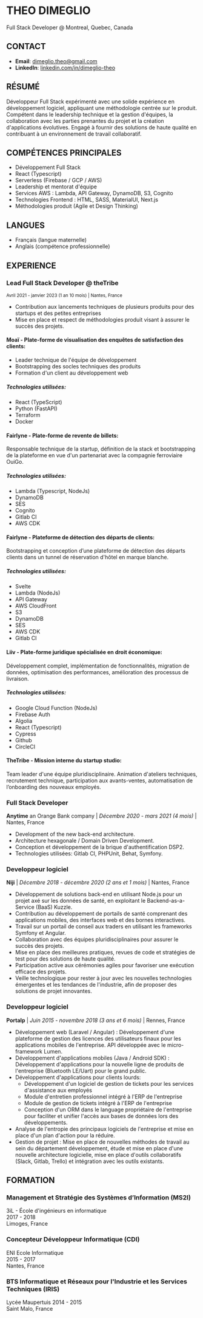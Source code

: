 # THEO DIMEGLIO

Full Stack Developer @ Montreal, Quebec, Canada

## CONTACT

- **Email**: 	dimeglio.theo@gmail.com
- **LinkedIn**: [linkedin.com/in/dimeglio-theo](linkedin.com/in/dimeglio-theo)

## RÉSUMÉ

Développeur Full Stack expérimenté avec une solide expérience en développement logiciel, appliquant une méthodologie centrée sur le produit. Compétent dans le leadership technique et la gestion d'équipes, la collaboration avec les parties prenantes du projet et la création d'applications évolutives. Engagé à fournir des solutions de haute qualité en contribuant à un environnement de travail collaboratif.

## COMPÉTENCES PRINCIPALES

- Développement Full Stack
- React (Typescript)
- Serverless (Firebase / GCP / AWS)
- Leadership et mentorat d'équipe
- Services AWS : Lambda, API Gateway, DynamoDB, S3, Cognito
- Technologies Frontend : HTML, SASS, MaterialUI, Next.js
- Méthodologies produit (Agile et Design Thinking)

## LANGUES

- Français (langue maternelle)
- Anglais (compétence professionnelle)

## EXPERIENCE

### Lead Full Stack Developer @ theTribe 
<sub>Avril 2021 - janvier 2023 (1 an 10 mois) | Nantes, France</sub>

- Contribution aux lancements techniques de plusieurs produits pour des startups et des petites entreprises
- Mise en place et respect de méthodologies produit visant à assurer le succès des projets.

#### Moaï - Plate-forme de visualisation des enquêtes de satisfaction des clients:

- Leader technique de l'équipe de développement
- Bootstrapping des socles techniques des produits
- Formation d'un client au développement web  

##### Technologies utilisées: 
- React (TypeScript)
- Python (FastAPI)
- Terraform
- Docker

#### Fairlyne - Plate-forme de revente de billets: 

Responsable technique de la startup, définition de la stack et bootstrapping de la plateforme en vue d'un partenariat avec la compagnie ferroviaire OuiGo.  

##### Technologies utilisées:
- Lambda (Typescript, NodeJs)
- DynamoDB
- SES
- Cognito
- Gitlab CI
- AWS CDK

#### Fairlyne - Plateforme de détection des départs de clients:

Bootstrapping et conception d’une plateforme de détection des départs clients dans un tunnel de réservation d'hôtel en marque blanche.  

##### Technologies utilisées:
- Svelte
- Lambda (NodeJs)
- API Gateway
- AWS CloudFront
- S3
- DynamoDB
- SES
- AWS CDK
- Gitlab CI

#### Liiv - Plate-forme juridique spécialisée en droit économique:

Développement complet, implémentation de fonctionnalités, migration de données, optimisation des performances, amélioration des processus de livraison.

##### Technologies utilisées:
- Google Cloud Function (NodeJs)
- Firebase Auth
- Algolia
- React (Typescript)
- Cypress
- Github
- CircleCI

#### TheTribe - Mission interne du startup studio:

Team leader d'une équipe pluridisciplinaire. Animation d'ateliers techniques, recrutement technique, participation aux avants-ventes, automatisation de l’onboarding des nouveaux employés.

### Full Stack Developer

**Anytime** an Orange Bank company | *Décembre 2020 - mars 2021 (4 mois)* | Nantes, France

- Development of the new back-end architecture.
- Architecture hexagonale / Domain Driven Development.
- Conception et développement de la brique d'authentification DSP2.
- Technologies utilisées: Gitlab CI, PHPUnit, Behat, Symfony.

### Developpeur logiciel

**Niji** | *Décembre 2018 - décembre 2020 (2 ans et 1 mois)* | Nantes, France

- Développement de solutions back-end en utilisant Node.js pour un projet axé sur les données de santé, en exploitant le Backend-as-a-Service (BaaS) Kuzzle.
- Contribution au développement de portails de santé comprenant des applications mobiles, des interfaces web et des bornes interactives.
- Travail sur un portail de conseil aux traders en utilisant les frameworks Symfony et Angular.
- Collaboration avec des équipes pluridisciplinaires pour assurer le succès des projets.
- Mise en place des meilleures pratiques, revues de code et stratégies de test pour des solutions de haute qualité.
- Participation active aux cérémonies agiles pour favoriser une exécution efficace des projets.
- Veille technologique pour rester à jour avec les nouvelles technologies émergentes et les tendances de l'industrie, afin de proposer des solutions de projet innovantes.

### Developpeur logiciel

**Portalp** | *Juin 2015 - novembre 2018 (3 ans et 6 mois)* | Rennes, France

- Développement web (Laravel / Angular) : Développement d'une plateforme de gestion des licences des utilisateurs finaux pour les applications mobiles de l'entreprise. API développée avec le micro-framework Lumen.
- Développement d'applications mobiles (Java / Android SDK) : Développement d'applications pour la nouvelle ligne de produits de l'entreprise (Bluetooth LE/Uart) pour le grand public.
- Développement d'applications pour clients lourds: 
  - Développement d'un logiciel de gestion de tickets pour les services d'assistance aux employés
  - Module d'entretien professionnel intégré à l'ERP de l'entreprise
  - Module de gestion de tickets intégré à l'ERP de l'entreprise 
  - Conception d'un ORM dans le language propriétaire de l'entreprise pour faciliter et unifier l'accès aux bases de données lors des développements.
- Analyse de l'entropie des principaux logiciels de l'entreprise et mise en place d'un plan d'action pour la réduire.
- Gestion de projet : Mise en place de nouvelles méthodes de travail au sein du département développement, étude et mise en place d'une nouvelle architecture logicielle, mise en place d'outils collaboratifs (Slack, Gitlab, Trello) et intégration avec les outils existants.

## FORMATION

### Management et Stratégie des Systèmes d’Information (MS2I)

3iL - École d'ingénieurs en informatique  
2017 - 2018  
Limoges, France  

### Concepteur Développeur Informatique (CDI)

ENI Ecole Informatique  
2015 - 2017  
Nantes, France  

### BTS Informatique et Réseaux pour l'Industrie et les Services Techniques (IRIS)

Lycée Maupertuis
2014 - 2015  
Saint Malo, France  
